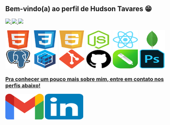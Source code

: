 ## Bem-vindo(a) ao perfil de Hudson Tavares 😁

 <div>
   <a href="https://github.com/hltav">
   <img height="380em" src="https://github-readme-stats.vercel.app/api?username=hltav&show_icons=true&theme=tokyonight&include_all_commits=true&count_private=true"/>
   <img height="180em" src="https://github-readme-stats.vercel.app/api/top-langs/?username=hltav&layout=compact&langs_count=6&theme=tokyonight"/>
    <img height="180em" src="https://github-readme-stats.vercel.app/api/top-langs/?username=hltav&layout=compact&langs_count=6&theme=tokyonight"/>


</div>
<div style="display: inline-block"><br>
 
 <img align="center" alt="HTML" height="60" width="80" src="https://raw.githubusercontent.com/devicons/devicon/master/icons/html5/html5-original.svg"/>
 <img align="center" alt="CSS" height="60" width="80" src="https://raw.githubusercontent.com/devicons/devicon/master/icons/css3/css3-original.svg"/>
 <img align="center" alt="Js" height="60" width="80" src="https://github.com/hltav/MyIcons/blob/master/icons/JavaScript/JavaScript.svg"/>
 <img align="center" alt="Node.js" height="60" width="80" src="https://github.com/devicons/devicon/blob/master/icons/nodejs/nodejs-original.svg"/>
 <img align="center" alt="React.js" height="60" width="80" src="https://github.com/devicons/devicon/blob/master/icons/react/react-original.svg"/>
 <img align="center" alt="Mongo DB" height="60" width="80" src="https://github.com/devicons/devicon/blob/master/icons/mongodb/mongodb-original.svg"/> 
 <img align="center" alt="Postgre SQL" height="60" width="80" src="https://github.com/devicons/devicon/blob/master/icons/postgresql/postgresql-original.svg"/>
 <img align="center" alt="Sequelize" height="60" width="80" src="https://github.com/devicons/devicon/blob/master/icons/sequelize/sequelize-original.svg"/>
 <img align="center" alt="Git" height="60" width="80" src="https://github.com/hltav/MyIcons/blob/master/icons/Git/Giticon.svg"/>
 <img align="center" alt="GitHub" height="60" width="80" src="https://github.com/hltav/MyIcons/blob/master/icons/GitHub/Github.svg"/>
 <img align="center" alt="Corel Draw" height="60" width="80" src="https://github.com/hltav/MyIcons/blob/master/icons/Corel2021/Corellogo2.svg"/> 
 <img align="center" alt="Photoshop" height="60" width="80" src="https://github.com/hltav/MyIcons/blob/master/icons/Photoshop/Photoshoplogo2.svg"/>
 
  
    
    

 </div>
 
 <br>
 
  ### Pra conhecer um pouco mais sobre mim, entre em contato nos perfis abaixo!
 
<div> 
 
  <a href = "mailto:hudsonlimatavares@gmail.com"><img align="center" alt="Gmail" height="80" width="120" src="https://github.com/hltav/MyIcons/blob/master/icons/Gmail/Gmail_icon_(2020).svg" target="_blank"></a>
  <a href="https://www.linkedin.com/in/hltav/" target="_blank"><img align="center" alt="LinkedIn" height="80" width="120" src="https://github.com/hltav/MyIcons/blob/master/icons/Linkedin/LinkedIn_icon.svg" target="_blank"></a> 
 
 

</div>
